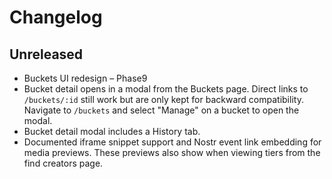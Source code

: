 # Changelog

## Unreleased

- Buckets UI redesign – Phase9
- Bucket detail opens in a modal from the Buckets page.
  Direct links to `/buckets/:id` still work but are only kept
  for backward compatibility. Navigate to `/buckets` and select
  "Manage" on a bucket to open the modal.
- Bucket detail modal includes a History tab.
- Documented iframe snippet support and Nostr event link embedding for media previews. These previews also show when viewing tiers from the find creators page.
